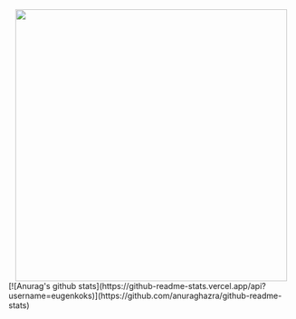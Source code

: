 <div id="header" align="center">
  <img src="https://media.giphy.com/media/9CffOPMLx0Hf2/giphy.gif" width="480"/>
</div>
<div style="display: flex; flex-direction: row;">
  [![Anurag's github stats](https://github-readme-stats.vercel.app/api?username=eugenkoks)](https://github.com/anuraghazra/github-readme-stats)
</div>
